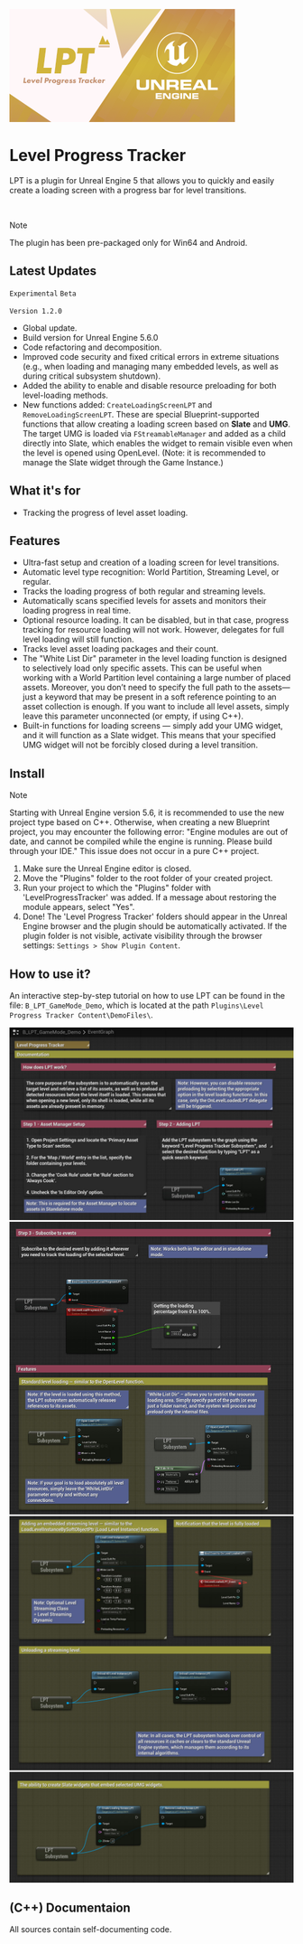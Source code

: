 ![Level Progress Tracker](./_Misc/Preview.png)

# Level Progress Tracker
LPT is a plugin for Unreal Engine 5 that allows you to quickly and easily create a loading screen with a progress bar for level transitions.

<br>

> [!NOTE]
> The plugin has been pre-packaged only for Win64 and Android.

## Latest Updates
`Experimental` `Beta`

`Version 1.2.0` 
- Global update.
- Build version for Unreal Engine 5.6.0
- Code refactoring and decomposition.
- Improved code security and fixed critical errors in extreme situations (e.g., when loading and managing many embedded levels, as well as during critical subsystem shutdown).
- Added the ability to enable and disable resource preloading for both level-loading methods.
- New functions added: `CreateLoadingScreenLPT` and `RemoveLoadingScreenLPT`. These are special Blueprint-supported functions that allow creating a loading screen based on <b>Slate</b> and <b>UMG</b>. The target UMG is loaded via `FStreamableManager` and added as a child directly into Slate, which enables the widget to remain visible even when the level is opened using OpenLevel. (Note: it is recommended to manage the Slate widget through the Game Instance.)

## What it's for
- Tracking the progress of level asset loading.

## Features
- Ultra-fast setup and creation of a loading screen for level transitions.
- Automatic level type recognition: World Partition, Streaming Level, or regular.
- Tracks the loading progress of both regular and streaming levels.
- Automatically scans specified levels for assets and monitors their loading progress in real time.
- Optional resource loading. It can be disabled, but in that case, progress tracking for resource loading will not work. However, delegates for full level loading will still function.
- Tracks level asset loading packages and their count.
- The "White List Dir" parameter in the level loading function is designed to selectively load only specific assets. This can be useful when working with a World Partition level containing a large number of placed assets. Moreover, you don’t need to specify the full path to the assets—just a keyword that may be present in a soft reference pointing to an asset collection is enough. If you want to include all level assets, simply leave this parameter unconnected (or empty, if using C++).
- Built-in functions for loading screens — simply add your UMG widget, and it will function as a Slate widget. This means that your specified UMG widget will not be forcibly closed during a level transition.

## Install

> [!NOTE]
> Starting with Unreal Engine version 5.6, it is recommended to use the new project type based on C++. Otherwise, when creating a new Blueprint project, you may encounter the following error: "Engine modules are out of date, and cannot be compiled while the engine is running. Please build through your IDE." This issue does not occur in a pure C++ project.

1. Make sure the Unreal Engine editor is closed.
2. Move the "Plugins" folder to the root folder of your created project.
3. Run your project to which the "Plugins" folder with 'LevelProgressTracker' was added. If a message about restoring the module appears, select "Yes".
4. Done! The 'Level Progress Tracker' folders should appear in the Unreal Engine browser and the plugin should be automatically activated. If the plugin folder is not visible, activate visibility through the browser settings: `Settings > Show Plugin Content`.

## How to use it?
An interactive step-by-step tutorial on how to use LPT can be found in the file: `B_LPT_GameMode_Demo`, which is located at the path `Plugins\Level Progress Tracker Content\DemoFiles\`.

![Window Manager](./_Misc/Tutorial/Tutorial_1.jpg)
![Window Manager](./_Misc/Tutorial/Tutorial_2.jpg)
![Window Manager](./_Misc/Tutorial/Tutorial_3.jpg)
![Window Manager](./_Misc/Tutorial/Tutorial_4.jpg)

## (C++) Documentaion
All sources contain self-documenting code.
